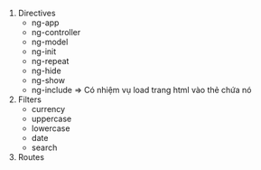 1. Directives
    - ng-app
    - ng-controller
    - ng-model
    - ng-init
    - ng-repeat
    - ng-hide
    - ng-show
    - ng-include => Có nhiệm vụ load trang html vào thẻ chứa nó
2. Filters
    - currency
    - uppercase
    - lowercase
    - date
    - search
3. Routes